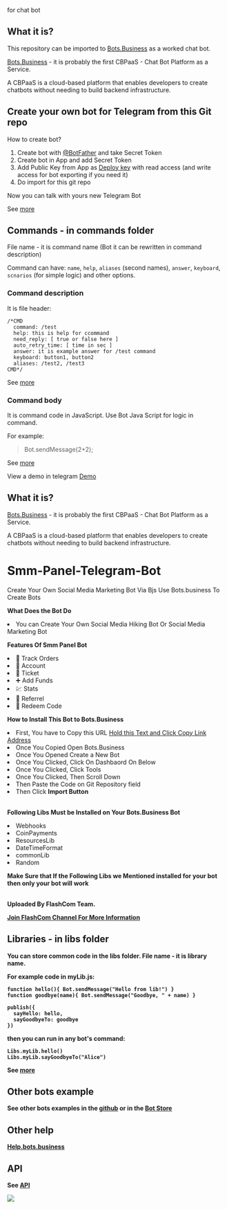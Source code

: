  for chat bot

## What it is?
This repository can be imported to [Bots.Business](https://bots.business) as a worked chat bot.

[Bots.Business](https://bots.business) - it is probably the first CBPaaS - Chat Bot Platform as a Service.

A CBPaaS is a cloud-based platform that enables developers to create chatbots without needing to build backend infrastructure.

## Create your own bot for Telegram from this Git repo

How to create bot?
1. Create bot with [@BotFather](https://telegram.me/BotFather) and take Secret Token
2. Create bot in App and add Secret Token
3. Add Public Key from App as [Deploy key](https://developer.github.com/v3/guides/managing-deploy-keys/#deploy-keys) with read access (and write access for bot exporting if you need it)
4. Do import for this git repo

Now you can talk with yours new Telegram Bot

See [more](https://help.bots.business/getting-started)

## Commands - in commands folder
File name - it is command name (Bot it can be rewritten in command description)

Command can have: `name`, `help`, `aliases` (second names), `answer`, `keyboard`, `scnarios` (for simple logic) and other options.

### Command description
It is file header:

    /*CMD
      command: /test
      help: this is help for ccommand
      need_reply: [ true or false here ]
      auto_retry_time: [ time in sec ]
      answer: it is example answer for /test command
      keyboard: button1, button2
      aliases: /test2, /test3
    CMD*/

See [more](https://help.bots.business/commands)

### Command body
It is command code in JavaScript.
Use Bot Java Script for logic in command.

For example:
> Bot.sendMessage(2+2);

See [more](https://help.bots.business/scenarios-and-bjs)




View a demo in telegram [Demo](https://t.me/kxkdkdkdbot)

## What it is?
[Bots.Business](https://bots.business) - it is probably the first CBPaaS - Chat Bot Platform as a Service.

A CBPaaS is a cloud-based platform that enables developers to create chatbots without needing to build backend infrastructure.

# Smm-Panel-Telegram-Bot
Create Your Own Social Media Marketing Bot Via Bjs Use Bots.business To Create Bots

<b>What Does the Bot Do</b>
<li>You can Create Your Own Social Media Hiking Bot Or Social Media Marketing Bot</li>

<b>Features Of Smm Panel Bot</b>
<li>🔎 Track Orders</li>
<li>👤 Account</li>
<li>🎫 Ticket</li>
<li>➕ Add Funds</li>
<li>💹 Stats</li>
<li>📢 Referrel</li>
<li>🍁 Redeem Code</li>

<b>How to Install This Bot to Bots.Business</b>
<li>First, You have to Copy this URL <a href="https://github.com/FlashComTeam/smm-panel-telegram-bot.git">Hold this Text and Click Copy Link Address</a></li>
<li>Once You Copied Open Bots.Business</li>
<li>Once You Opened Create a New Bot</li>
<li>Once You Clicked, Click On Dashbaord On Below</li>
<li>Once You Clicked, Click Tools</li>
<li>Once You Clicked, Then Scroll Down</li>
<li>Then Paste the Code on Git Repository field</li>
<li>Then Click <b>Import Button</b></li>
<br>

<b>Following Libs Must be Installed on Your Bots.Business Bot</b>
<li> Webhooks</li>
<li> CoinPayments</li>
<li> ResourcesLib</li>
<li> DateTimeFormat</li>
<li>commonLib</li>
<li>Random</li>
<b>
<p>Make Sure that If the Following Libs we Mentioned installed for your bot then only your bot will work</p>
<br>
<b>Uploaded By FlashCom Team. </b>

<a href="https://t.me/flashcomtemplates">Join FlashCom Channel For More Information</a>


## Libraries - in libs folder
You can store common code in the libs folder. File name - it is library name.

For example code in myLib.js:

    function hello(){ Bot.sendMessage("Hello from lib!") }
    function goodbye(name){ Bot.sendMessage("Goodbye, " + name) }

    publish({
      sayHello: hello,
      sayGoodbyeTo: goodbye
    })

then you can run in any bot's command:

    Libs.myLib.hello()
    Libs.myLib.sayGoodbyeTo("Alice")

See [more](https://help.bots.business/git/library)

## Other bots example
See other bots examples in the [github](https://github.com/bots-business?utf8=✓&tab=repositories&q=&type=public&language=javascript) or in the [Bot Store](https://bots.business/)


## Other help
[Help.bots.business](https://help.bots.business)

## API
See [API](https://api.bots.business/docs#/docs/summary)


![](https://bots.business/images/web-logo.png)
